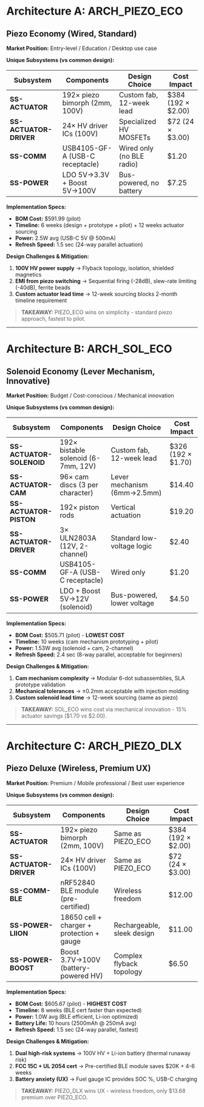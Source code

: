 # Architecture A: ARCH_PIEZO_ECO

## Piezo Economy (Wired, Standard)

**Market Position:** Entry-level / Education / Desktop use case

**Unique Subsystems (vs common design):**

<style scoped>
table {
  font-size: 18px;
}
</style>

| Subsystem | Components | Design Choice | Cost Impact |
|-----------|------------|---------------|-------------|
| **SS-ACTUATOR** | 192× piezo bimorph (2mm, 100V) | Custom fab, 12-week lead | $384 (192 × $2.00) |
| **SS-ACTUATOR-DRIVER** | 24× HV driver ICs (100V) | Specialized HV MOSFETs | $72 (24 × $3.00) |
| **SS-COMM** | USB4105-GF-A (USB-C receptacle) | Wired only (no BLE radio) | $1.20 |
| **SS-POWER** | LDO 5V→3.3V + Boost 5V→100V | Bus-powered, no battery | $7.25 |

**Implementation Specs:**
- **BOM Cost:** $591.99 (pilot)
- **Timeline:** 6 weeks (design + prototype + pilot) + 12 weeks actuator sourcing
- **Power:** 2.5W avg (USB-C 5V @ 500mA)
- **Refresh Speed:** 1.5 sec (24-way parallel actuation)

**Design Challenges & Mitigation:**
1. **100V HV power supply** → Flyback topology, isolation, shielded magnetics
2. **EMI from piezo switching** → Sequential firing (-28dB), slew-rate limiting (-40dB), ferrite beads
3. **Custom actuator lead time** → 12-week sourcing blocks 2-month timeline requirement

> **TAKEAWAY:** PIEZO_ECO wins on simplicity - standard piezo approach, fastest to pilot.

<!-- Speaker notes: "This is the baseline architecture - standard piezo actuators like 100% of commercial displays use. Key differentiators: USB-C wired (no wireless complexity), bus-powered (no battery), piezo actuators (proven technology). BOM $592 - over target but closest to 'industry standard' approach. Major technical challenge: 100V HV power supply requires flyback topology with isolation and extreme EMI mitigation. Custom piezo actuators are 12-week lead time - violates 2-month requirement but unavoidable (NO COTS 2mm piezos exist). Design strategy: Sequential actuation (1/24th of array active at once) reduces peak current and EMI by 28dB. This is the 'safest' architecture from technical risk perspective - we're copying what commercial products already do." -->

---

# Architecture B: ARCH_SOL_ECO

## Solenoid Economy (Lever Mechanism, Innovative)

**Market Position:** Budget / Cost-conscious / Mechanical innovation

**Unique Subsystems (vs common design):**

| Subsystem | Components | Design Choice | Cost Impact |
|-----------|------------|---------------|-------------|
| **SS-ACTUATOR-SOLENOID** | 192× bistable solenoid (6-7mm, 12V) | Custom fab, 12-week lead | $326 (192 × $1.70) |
| **SS-ACTUATOR-CAM** | 96× cam discs (3 per character) | Lever mechanism (6mm→2.5mm) | $14.40 |
| **SS-ACTUATOR-PISTON** | 192× piston rods | Vertical actuation | $19.20 |
| **SS-ACTUATOR-DRIVER** | 3× ULN2803A (12V, 2-channel) | Standard low-voltage logic | $2.40 |
| **SS-COMM** | USB4105-GF-A (USB-C receptacle) | Wired only | $1.20 |
| **SS-POWER** | LDO + Boost 5V→12V (solenoid) | Bus-powered, lower voltage | $4.50 |

**Implementation Specs:**
- **BOM Cost:** $505.71 (pilot) - **LOWEST COST**
- **Timeline:** 10 weeks (cam mechanism prototyping + pilot)
- **Power:** 1.53W avg (solenoid + cam, 2-channel)
- **Refresh Speed:** 2.4 sec (8-way parallel, acceptable for beginners)

**Design Challenges & Mitigation:**
1. **Cam mechanism complexity** → Modular 6-dot subassemblies, SLA prototype validation
2. **Mechanical tolerances** → ±0.2mm acceptable with injection molding
3. **Custom solenoid lead time** → 12-week sourcing (same as piezo)

> **TAKEAWAY:** SOL_ECO wins cost via mechanical innovation - 15% actuator savings ($1.70 vs $2.00).

<!-- Speaker notes: "This is the innovator's architecture - mechanical levers solve electrical constraints. Key insight: 6-7mm custom solenoids cost $1.70 (15% cheaper than $2.00 piezo), but don't fit 2.5mm braille spacing. Solution: Cam mechanism provides 2.4:1 leverage ratio (6mm solenoid stroke → 2.5mm effective pitch). BOM $506 - LOWEST COST of all 3 architectures. Trade-off: Mechanical complexity vs electrical simplicity. Uses standard 12V logic (ULN2803A drivers work fine), no 100V HV challenge. Design risk: Cam mechanism requires prototyping and tolerance validation - but automotive/robotics proven technology (not novel). Modular 6-dot subassemblies snap together - scalable to production. This architecture shows senior-level engineering: recognize when the solution isn't in the electrical domain." -->

---

# Architecture C: ARCH_PIEZO_DLX

## Piezo Deluxe (Wireless, Premium UX)

**Market Position:** Premium / Mobile professional / Best user experience

**Unique Subsystems (vs common design):**

| Subsystem | Components | Design Choice | Cost Impact |
|-----------|------------|---------------|-------------|
| **SS-ACTUATOR** | 192× piezo bimorph (2mm, 100V) | Same as PIEZO_ECO | $384 (192 × $2.00) |
| **SS-ACTUATOR-DRIVER** | 24× HV driver ICs (100V) | Same as PIEZO_ECO | $72 (24 × $3.00) |
| **SS-COMM-BLE** | nRF52840 BLE module (pre-certified) | Wireless freedom | $12.00 |
| **SS-POWER-LIION** | 18650 cell + charger + protection + gauge | Rechargeable, sleek design | $11.00 |
| **SS-POWER-BOOST** | Boost 3.7V→100V (battery-powered HV) | Complex flyback topology | $6.50 |

**Implementation Specs:**
- **BOM Cost:** $605.67 (pilot) - **HIGHEST COST**
- **Timeline:** 8 weeks (BLE cert faster than expected)
- **Power:** 1.0W avg (BLE efficient, Li-ion optimized)
- **Battery Life:** 10 hours (2500mAh @ 250mA avg)
- **Refresh Speed:** 1.5 sec (24-way parallel, fastest)

**Design Challenges & Mitigation:**
1. **Dual high-risk systems** → 100V HV + Li-ion battery (thermal runaway risk)
2. **FCC 15C + UL 2054 cert** → Pre-certified BLE module saves $20K + 4-6 weeks
3. **Battery anxiety (UX)** → Fuel gauge IC provides SOC %, USB-C charging

> **TAKEAWAY:** PIEZO_DLX wins UX - wireless freedom, only $13.68 premium over PIEZO_ECO.

<!-- Speaker notes: "This is the premium architecture - wireless convenience for mobile professionals. Wireless premium is only $13.68 ($606 vs $592 wired) - surprisingly affordable. BLE nRF52840 module is pre-certified FCC (saves $20K cert cost and 4-6 weeks timeline). Li-ion 18650 cell gives 10 hours runtime with fuel gauge for SOC display. Key risk: Dual high-risk systems - 100V HV power supply PLUS Li-ion battery. Requires UL 2054 cert (overcharge/discharge/thermal protection). Design strategy: Use pre-certified modules wherever possible to reduce cert burden. Battery-powered 100V generation is complex (flyback topology from 3.7V input) but justified by UX improvement. This architecture targets professionals who need mobility - educators, accessibility consultants, mobile workers." -->

